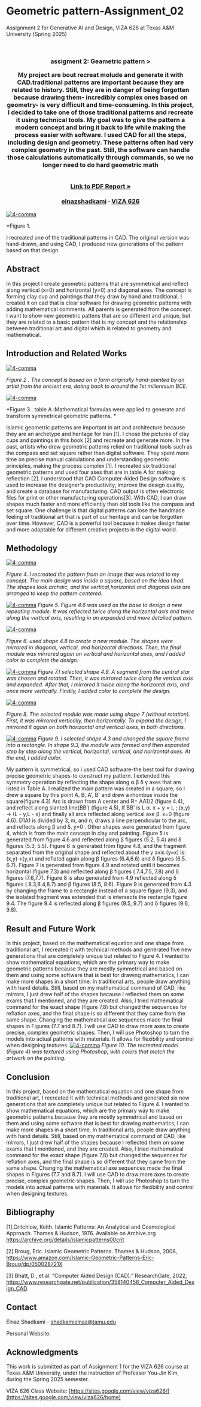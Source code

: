 
# Geometric pattern-Assignment_02
Assignment 2 for Generative AI and Design, VIZA 626 at Texas A&amp;M University (Spring 2025)

<!-- Improved compatibility of back to top link: See: https://github.com/othneildrew/Best-README-Template/pull/73 -->
<a id="readme-top"></a>

<!-- PROJECT SHIELDS -->
<!--
*** I'm using markdown "reference style" links for readability.
*** Reference links are enclosed in brackets [ ] instead of parentheses ( ).
*** See the bottom of this document for the declaration of the reference variables
*** for contributors-url, forks-url, etc. This is an optional, concise syntax you may use.
*** https://www.markdownguide.org/basic-syntax/#reference-style-links
-->




<!-- PROJECT LOGO -->
<br />
<div align="center">
  </a>

  <h3 align="center">assigment 2: Geametric pattern >

    
My project are bout recreat molude and generate it with CAD.traditional patterns are important because they are related to history. Still, they are in danger of being forgotten because drawing them- incredibly complex ones based on geometry- is very difficult and time-consuming. In this project, I decided to take one of those traditional patterns and recreate it using technical tools. My goal was to give the pattern a modern concept and bring it back to life while making the process easier with software. I used CAD for all the steps, including design and geometry. These patterns often had very complex geometry in the past. Still, the software can handle those calculations automatically through commands, so we no longer need to do hard geometric math

  <p align="center">
    <br />
    <a href="https://github.com/elnazshadkami/4-comma-Assignments_011/blob/main/PDF/PDF.pdf"><strong>Link to PDF Report »</strong></a>
    <br />
    <br />
    <a href="https://website.com">elnazshadkami</a>
    &middot;
    <a href="https://sites.google.com/view/viza626/home">VIZA 626</a>
  </p>
</div>

[![4-comma][images-fig1]](https://example.com)

*Figure 1.

I recreated one of the traditional patterns in CAD. The original version was hand-drawn, and using CAD, I produced new generations of the pattern based on that design.



<!-- Abstract -->
## Abstract
In this project I create geometric patterns that are symmetrical and reflect along vertical (x=0) and horizontal (y=0) and diagonal axes. The concept is forming clay cup and paintings that they draw by hand and traditional. I created it on cad that is clear software for drawing geometric patterns with adding mathematical comments. All parents is generated from the concept. I want to show new geometric pattens that are so different and unique, but they are related to a basic pattern that is my concept and the relationship between traditional art and digital which is related to geometry and mathematical. 
<!-- Introduction and Related Works -->
## Introduction and Related Works

[![4-comma][images-fig2]](https://example.com)

*Figure 2  . The concept is based on a form originally hand-painted by an artist from the ancient era, dating back to around the 1st millennium BCE.*


[![4-comma][images-fig3]](https://example.com)

*Figure 3  . table A :Mathematical formulas were applied to generate and transform symmetrical geometric patterns. *



Islamic geometric patterns are important in art and architecture because they are an archetype and heritage for Iran [1]. I chose the pictures of clay cups and paintings in this book [2] and recreate and generate more. In the past, artists who drew geometric patterns relied on traditional tools such as the compass and set square rather than digital software. They spent more time on precise manual calculations and understanding geometric principles, making the process complex [1]. I recreated six traditional geometric patterns and used four axes that are in table A for making reflection [2]. I understood that CAD Computer-Aided Design software is used to increase the designer's productivity, improve the design quality, and create a database for manufacturing. CAD output is often electronic files for print or other manufacturing operations[3]. With CAD, I can draw shapes much faster and more efficiently than old tools like the compass and set square. One challenge is that digital patterns can lose the handmade feeling of traditional art that is part of our heritage and can be forgotten over time. However, CAD is a powerful tool because it makes design faster and more adaptable for different creative projects in the digital world.

## Methodology
[![4-comma][images-fig4]](https://example.com)

*Figure 4. I recreated the pattern from an image that was related to my concept. The main design was inside a square, based on the idea I had. The shapes look archaic, and the vertical,horizontal and diagonal axis are arranged to keep the pattern centered.*

[![4-comma][images-fig5]](https://example.com)
*Figure 5. Figure 4.6 was used as the base to design a new repeating module. It was reflected twice along the horizontal axis and twice along the vertical axis, resulting in an expanded and more detailed pattern.*

[![4-comma][images-fig6]](https://example.com)

*Figure 6.  used shape 4.8 to create a new module. The shapes were mirrored in diagonal, vertical, and horizontal directions. Then, the final module was mirrored again on vertical and horizontal axes, and I added color to complete the design.*

[![4-comma][images-fig7]](https://example.com)
*Figure 7.I selected shape 4.9. A segment from the central star was chosen and rotated. Then, it was mirrored twice along the vertical axis and expanded. After that, I mirrored it twice along the horizontal axis, and once more vertically. Finally, I added color to complete the design.*

[![4-comma][images-fig8]](https://example.com)

*Figure 8. The selected module was made using shape 7 (without rotation). First, it was mirrored vertically, then horizontally. To expand the design, I mirrored it again on both horizontal and vertical axes, in both directions.*

[![4-comma][images-fig9]](https://example.com)
*Figure 9. I selected shape 4.3 and changed the square frame into a rectangle. In shape 9.3, the module was formed and then expanded step by step along the vertical, horizontal, vertical, and horizontal axes. At the end, I added color.*



My pattern is symmetrical, so i used CAD software-the best tool for drawing precise geometric shapes-to construct my pattern. I extended this symmetry operation by reflecting the shape along α β δ γ axes that are  listed in Table A. 
I realized the main pattern was created in a square, so I drew a square by this point A, B, A', B' and drew a rhombus inside the square(figure 4.3) 
Arc is drawn from A center and R= AA1/2 (figure 4.4), and reflect along slanted line(BB’) (figure 4.5), 
If BB' is L 
α. x + y = L ; (x,y) → (L - y,L - x) and finally all arcs reflected along vertical axe 
β. x=0 (figure 4.6). D1A1 is divided by 3, m, and n, draws a line perpendicular to the arc, and reflects along β and δ. y=0 . Other shapes were generated from figure 4, which is from the main concept in clay and painting. Figure 5 is generated from figure 4.6 and reflected along β figures (5.2, 5.4) and δ figures (5.3, 5.5). Figure 6 is generated from figure 4.8, and the fragment separated from the original shape and reflected about the γ axis (y=x) is:
(x,y)→(y,x)
and reflated again along β figures (6.4,6.6) and δ figures (6.5. 6.7).
Figure 7 is generated from figure 4.9 and rotated until it becomes horizontal (figure 7.3) and reflected along β figures ( 7.4,7.5, 7.8) and δ figures (7.6,7.7). Figure 8 is also generated from 4.9 reflected along δ figures ( 8.3,8.4,8.7) and β figures (8.5, 8.6). Figure 9 is generated from 4.3 by changing the frame to a rectangle instead of a square figure (9.3), and the isolated fragment was extended that is intersects the rectangle figure 9.4. The figure 9.4 is reflected along β figures (9.5, 9.7) and δ figures (9.6, 9.8). 



## Result and Future Work
In this project, based on the mathematical equation and one shape from traditional art, I recreated it with technical methods and generated five new generations that are completely unique but related to Figure 4. I wanted to show mathematical equations, which are the primary way to make geometric patterns because they are mostly symmetrical and based on them and using some software that is best for drawing mathematics, I can make more shapes in a short time. In traditional arts, people draw anything with hand details. Still, based on my mathematical command of CAD, like mirrors, I just drew half of the shapes because I reflected them on some exams that I mentioned, and they are created. Also, I tried mathematical command for the exact shape (figure 7,8) but changed the sequences for reflation axes, and the final shape is so different that they came from the same shape. Changing the mathematical axe sequences made the final shapes in Figures (7.7 and 8.7). I will use CAD to draw more axes to create precise, complex geometric shapes. Then, I will use Photoshop to turn the models into actual patterns with materials. It allows for flexibility and control when designing textures.
[![4-comma][images-fig10]](https://example.com)
*Figure 10. The recreated model (Figure 4) was textured using Photoshop, with colors that match the artwork on the painting.*

## Conclusion
In this project, based on the mathematical equation and one shape from traditional art, I recreated it with technical methods and generated six new generations that are completely unique but related to Figure 4. I wanted to show mathematical equations, which are the primary way to make geometric patterns because they are mostly symmetrical and based on them and using some software that is best for drawing mathematics, I can make more shapes in a short time. In traditional arts, people draw anything with hand details. Still, based on my mathematical command of CAD, like mirrors, I just drew half of the shapes because I reflected them on some exams that I mentioned, and they are created. Also, I tried mathematical command for the exact shape (figure 7,8) but changed the sequences for reflation axes, and the final shape is so different that they came from the same shape. Changing the mathematical axe sequences made the final shapes in Figures (7.7 and 8.7). I will use CAD to draw more axes to create precise, complex geometric shapes. Then, I will use Photoshop to turn the models into actual patterns with materials. It allows for flexibility and control when designing textures.
<!-- Bibliography -->
## Bibliography
[1].Critchlow, Keith. Islamic Patterns: An Analytical and Cosmological Approach. Thames & Hudson, 1976.
Available on Archive.org
https://archive.org/details/islamicpatterns00crit

[2] Broug, Eric. Islamic Geometric Patterns. Thames & Hudson, 2008, https://www.amazon.com/Islamic-Geometric-Patterns-Eric-Broug/dp/050028721X

[3] Bhatt, D., et al. “Computer Aided Design (CAD).” ResearchGate, 2022, https://www.researchgate.net/publication/358140456_Computer_Aided_Design_CAD.





<!-- CONTACT -->
## Contact

Elnaz Shadkami - shadkamielnaz@tamu.edu

Personal Website:




<!-- ACKNOWLEDGMENTS -->
## Acknowledgments

This work is submitted as part of Assignment 1 for the VIZA 626 course at Texas A&M University, under the instruction of Professor You-Jin Kim, during the Spring 2025 semester.

VIZA 626 Class Website: [https://sites.google.com/view/viza626/](https://sites.google.com/view/viza626/home)

<!-- MARKDOWN LINKS & IMAGES -->
<!-- https://www.markdownguide.org/basic-syntax/#reference-style-links -->
[contributors-shield]: https://img.shields.io/github/contributors/othneildrew/Best-README-Template.svg?style=for-the-badge
[contributors-url]: https://github.com/othneildrew/Best-README-Template/graphs/contributors
[forks-shield]: https://img.shields.io/github/forks/othneildrew/Best-README-Template.svg?style=for-the-badge
[forks-url]: https://github.com/othneildrew/Best-README-Template/network/members
[stars-shield]: https://img.shields.io/github/stars/othneildrew/Best-README-Template.svg?style=for-the-badge
[stars-url]: https://github.com/othneildrew/Best-README-Template/stargazers
[issues-shield]: https://img.shields.io/github/issues/othneildrew/Best-README-Template.svg?style=for-the-badge
[issues-url]: https://github.com/othneildrew/Best-README-Template/issues
[license-shield]: https://img.shields.io/github/license/othneildrew/Best-README-Template.svg?style=for-the-badge
[license-url]: https://github.com/othneildrew/Best-README-Template/blob/master/LICENSE.txt
[linkedin-shield]: https://img.shields.io/badge/-LinkedIn-black.svg?style=for-the-badge&logo=linkedin&colorB=555
[linkedin-url]: https://linkedin.com/in/othneildrew
[product-screenshot]: images/screenshot.png
[images-fig1]: images/fig1.png
[images-fig2]: images/fig2.png
[images-fig3]: images/fig3.png
[images-fig4]: images/fig4.png
[images-fig5]: images/fig5.png
[images-fig6]: images/fig6.png
[images-fig7]: images/fig7.png
[images-fig8]: images/fig8.png
[images-fig9]: images/fig9.png
[images-fig10]: images/fig10.png

[Next.js]: https://img.shields.io/badge/next.js-000000?style=for-the-badge&logo=nextdotjs&logoColor=white
[Next-url]: https://nextjs.org/
[React.js]: https://img.shields.io/badge/React-20232A?style=for-the-badge&logo=react&logoColor=61DAFB
[React-url]: https://reactjs.org/
[Vue.js]: https://img.shields.io/badge/Vue.js-35495E?style=for-the-badge&logo=vuedotjs&logoColor=4FC08D
[Vue-url]: https://vuejs.org/
[Angular.io]: https://img.shields.io/badge/Angular-DD0031?style=for-the-badge&logo=angular&logoColor=white
[Angular-url]: https://angular.io/
[Svelte.dev]: https://img.shields.io/badge/Svelte-4A4A55?style=for-the-badge&logo=svelte&logoColor=FF3E00
[Svelte-url]: https://svelte.dev/
[Laravel.com]: https://img.shields.io/badge/Laravel-FF2D20?style=for-the-badge&logo=laravel&logoColor=white
[Laravel-url]: https://laravel.com
[Bootstrap.com]: https://img.shields.io/badge/Bootstrap-563D7C?style=for-the-badge&logo=bootstrap&logoColor=white
[Bootstrap-url]: https://getbootstrap.com
[JQuery.com]: https://img.shields.io/badge/jQuery-0769AD?style=for-the-badge&logo=jquery&logoColor=white
[JQuery-url]: https://jquery.com
